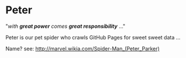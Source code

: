 # Peter

"*with* ***great power*** *comes* ***great responsibility*** ..."

Peter is our pet spider who crawls GitHub Pages for sweet sweet data ...




Name? see: http://marvel.wikia.com/Spider-Man_(Peter_Parker)
